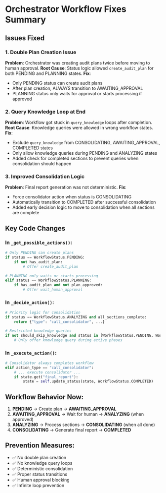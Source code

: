 # Orchestrator Workflow Fixes Summary

## Issues Fixed

### 1. **Double Plan Creation Issue**
**Problem**: Orchestrator was creating audit plans twice before moving to human approval.
**Root Cause**: Status logic allowed `create_audit_plan` for both PENDING and PLANNING states.
**Fix**: 
- Only PENDING status can create audit plans
- After plan creation, ALWAYS transition to AWAITING_APPROVAL
- PLANNING status only waits for approval or starts processing if approved

### 2. **Query Knowledge Loop at End**
**Problem**: Workflow got stuck in `query_knowledge` loops after completion.
**Root Cause**: Knowledge queries were allowed in wrong workflow states.
**Fix**:
- Exclude `query_knowledge` from CONSOLIDATING, AWAITING_APPROVAL, COMPLETED states
- Only allow knowledge queries during PENDING and ANALYZING states
- Added check for completed sections to prevent queries when consolidation should happen

### 3. **Improved Consolidation Logic**
**Problem**: Final report generation was not deterministic.
**Fix**:
- Force consolidator action when status is CONSOLIDATING
- Automatically transition to COMPLETED after successful consolidation
- Added early decision logic to move to consolidation when all sections are complete

## Key Code Changes

### In `_get_possible_actions()`:
```python
# Only PENDING can create plans
if status == WorkflowStatus.PENDING:
    if not has_audit_plan:
        # Offer create_audit_plan
        
# PLANNING only waits or starts processing  
elif status == WorkflowStatus.PLANNING:
    if has_audit_plan and not plan_approved:
        # Offer wait_human_approval
```

### In `_decide_action()`:
```python
# Priority logic for consolidation
if status == WorkflowStatus.ANALYZING and all_sections_complete:
    return {"type": "call_consolidator", ...}

# Restricted knowledge queries
if not should_skip_knowledge and status in [WorkflowStatus.PENDING, WorkflowStatus.ANALYZING]:
    # Only offer knowledge query during active phases
```

### In `_execute_action()`:
```python
# Consolidator always completes workflow
elif action_type == "call_consolidator":
    # ... execute consolidator ...
    if state.get("final_report"):
        state = self.update_status(state, WorkflowStatus.COMPLETED)
```

## Workflow Behavior Now:

1. **PENDING** → Create plan → **AWAITING_APPROVAL**
2. **AWAITING_APPROVAL** → Wait for human → **ANALYZING** (when approved)
3. **ANALYZING** → Process sections → **CONSOLIDATING** (when all done)
4. **CONSOLIDATING** → Generate final report → **COMPLETED**

## Prevention Measures:

- ✅ No double plan creation
- ✅ No knowledge query loops
- ✅ Deterministic consolidation
- ✅ Proper status transitions
- ✅ Human approval blocking
- ✅ Infinite loop prevention
